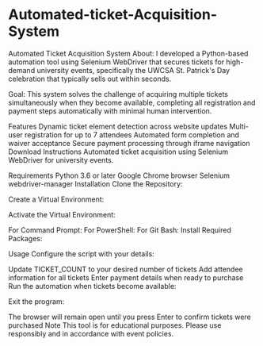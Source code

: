# Automated-ticket-Acquisition-System

Automated Ticket Acquisition System
About:
I developed a Python-based automation tool using Selenium WebDriver that secures tickets for high-demand university events, specifically the UWCSA St. Patrick's Day celebration that typically sells out within seconds.

Goal:
This system solves the challenge of acquiring multiple tickets simultaneously when they become available, completing all registration and payment steps automatically with minimal human intervention.

Features
Dynamic ticket element detection across website updates
Multi-user registration for up to 7 attendees
Automated form completion and waiver acceptance
Secure payment processing through iframe navigation
Download Instructions
Automated ticket acquisition using Selenium WebDriver for university events.

Requirements
Python 3.6 or later
Google Chrome browser
Selenium
webdriver-manager
Installation
Clone the Repository:

Create a Virtual Environment:

Activate the Virtual Environment:

For Command Prompt:
For PowerShell:
For Git Bash:
Install Required Packages:

Usage
Configure the script with your details:

Update TICKET_COUNT to your desired number of tickets
Add attendee information for all tickets
Enter payment details when ready to purchase
Run the automation when tickets become available:

Exit the program:

The browser will remain open until you press Enter to confirm tickets were purchased
Note
This tool is for educational purposes. Please use responsibly and in accordance with event policies.
